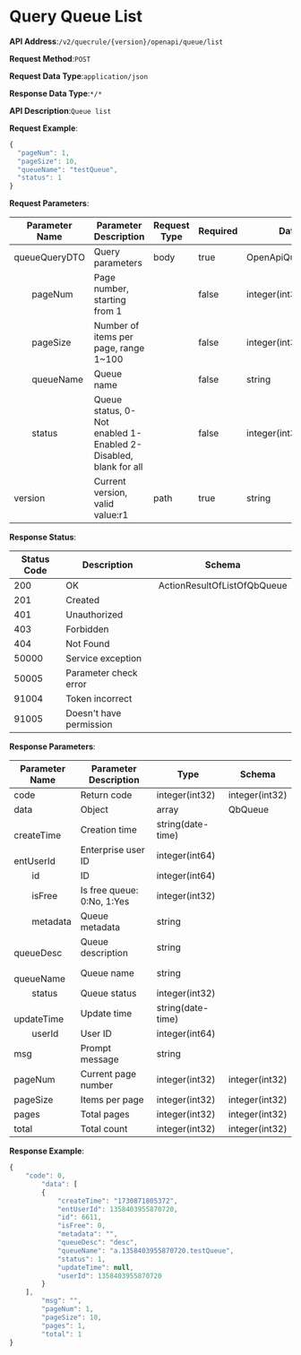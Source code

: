 # Query Queue List


**API Address**:`/v2/quecrule/{version}/openapi/queue/list`


**Request Method**:`POST`


**Request Data Type**:`application/json`


**Response Data Type**:`*/*`


**API Description**:`Queue list`



**Request Example**:


```javascript
{
  "pageNum": 1,
  "pageSize": 10,
  "queueName": "testQueue",
  "status": 1
}
```


**Request Parameters**:


| Parameter Name        | Parameter Description                                      | Request Type | Required | Data Type             | Schema               |
| --------------------- | ---------------------------------------------------------- | ------------ | -------- | -------------------- | -------------------- |
| queueQueryDTO         | Query parameters                                           | body         | true     | OpenApiQueryQueueDTO | OpenApiQueryQueueDTO |
| &emsp;&emsp;pageNum   | Page number, starting from 1                               |              | false    | integer(int32)       |                      |
| &emsp;&emsp;pageSize  | Number of items per page, range 1~100                      |              | false    | integer(int32)       |                      |
| &emsp;&emsp;queueName | Queue name                                                 |              | false    | string               |                      |
| &emsp;&emsp;status    | Queue status, 0-Not enabled 1-Enabled 2-Disabled, blank for all |          | false    | integer(int32)       |                      |
| version               | Current version, valid value:r1                            | path         | true     | string               |                      |


**Response Status**:


| Status Code | Description            | Schema                      |
| ----------- | ---------------------- | --------------------------- |
| 200         | OK                     | ActionResultOfListOfQbQueue |
| 201         | Created                |                             |
| 401         | Unauthorized           |                             |
| 403         | Forbidden              |                             |
| 404         | Not Found              |                             |
| 50000       | Service exception      |                             |
| 50005       | Parameter check error  |                             |
| 91004       | Token incorrect        |                             |
| 91005       | Doesn't have permission |                            |


**Response Parameters**:


| Parameter Name         | Parameter Description              | Type              | Schema         |
| ---------------------- | ---------------------------------- | ----------------- | -------------- |
| code                   | Return code                        | integer(int32)    | integer(int32) |
| data                   | Object                             | array             | QbQueue        |
| &emsp;&emsp;createTime | Creation time                      | string(date-time) |                |
| &emsp;&emsp;entUserId  | Enterprise user ID                 | integer(int64)    |                |
| &emsp;&emsp;id         | ID                                 | integer(int64)    |                |
| &emsp;&emsp;isFree     | Is free queue: 0:No, 1:Yes         | integer(int32)    |                |
| &emsp;&emsp;metadata   | Queue metadata                     | string            |                |
| &emsp;&emsp;queueDesc  | Queue description                  | string            |                |
| &emsp;&emsp;queueName  | Queue name                         | string            |                |
| &emsp;&emsp;status     | Queue status                       | integer(int32)    |                |
| &emsp;&emsp;updateTime | Update time                        | string(date-time) |                |
| &emsp;&emsp;userId     | User ID                            | integer(int64)    |                |
| msg                    | Prompt message                     | string            |                |
| pageNum                | Current page number                | integer(int32)    | integer(int32) |
| pageSize               | Items per page                     | integer(int32)    | integer(int32) |
| pages                  | Total pages                        | integer(int32)    | integer(int32) |
| total                  | Total count                        | integer(int32)    | integer(int32) |


**Response Example**:
```javascript
{
    "code": 0,
        "data": [
        {
            "createTime": "1730871805372",
            "entUserId": 1358403955870720,
            "id": 6611,
            "isFree": 0,
            "metadata": "",
            "queueDesc": "desc",
            "queueName": "a.1358403955870720.testQueue",
            "status": 1,
            "updateTime": null,
            "userId": 1358403955870720
        }
    ],
        "msg": "",
        "pageNum": 1,
        "pageSize": 10,
        "pages": 1,
        "total": 1
}
```
